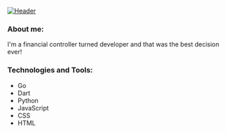 [![Header](https://drive.google.com/uc?export=view&id=1Yan7sL71M_QGyUJOyyUtyOzFCx0x199W "Header")](https://onlion.nu/)

### About me:
I'm a financial controller turned developer and that was the best decision ever!

### Technologies and Tools:
- Go
- Dart
- Python
- JavaScript
- CSS
- HTML
